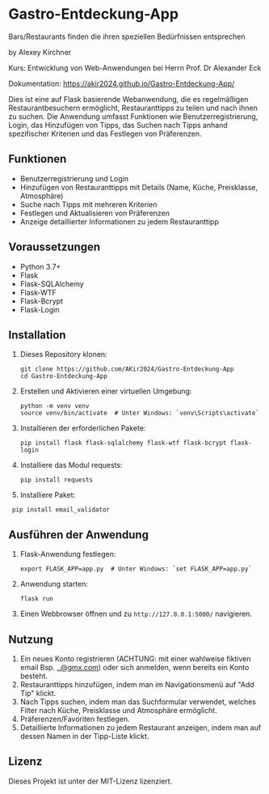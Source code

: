 # Gastro-Entdeckung-App
Bars/Restaurants finden die ihren speziellen Bedürfnissen entsprechen

by Alexey Kirchner 

Kurs: Entwicklung von Web-Anwendungen bei Herrn Prof. Dr Alexander Eck

Dokumentation: https://akir2024.github.io/Gastro-Entdeckung-App/

Dies ist eine auf Flask basierende Webanwendung, die es regelmäßigen Restaurantbesuchern ermöglicht, Restauranttipps zu teilen und nach ihnen zu suchen. Die Anwendung umfasst Funktionen wie Benutzerregistrierung, Login, das Hinzufügen von Tipps, das Suchen nach Tipps anhand spezifischer Kriterien und das Festlegen von Präferenzen.

## Funktionen

- Benutzerregistrierung und Login
- Hinzufügen von Restauranttipps mit Details (Name, Küche, Preisklasse, Atmosphäre)
- Suche nach Tipps mit mehreren Kriterien
- Festlegen und Aktualisieren von Präferenzen 
- Anzeige detaillierter Informationen zu jedem Restauranttipp

## Voraussetzungen

- Python 3.7+
- Flask
- Flask-SQLAlchemy
- Flask-WTF
- Flask-Bcrypt
- Flask-Login

## Installation

1. Dieses Repository klonen:
   ```
   git clone https://github.com/AKir2024/Gastro-Entdeckung-App
   cd Gastro-Entdeckung-App

   ```

2. Erstellen und Aktivieren einer virtuellen Umgebung:
   ```
   python -m venv venv
   source venv/bin/activate  # Unter Windows: `venv\Scripts\activate`
   ```

3. Installieren der erforderlichen Pakete:
   ```
   pip install flask flask-sqlalchemy flask-wtf flask-bcrypt flask-login
   ```
4. Installiere das Modul requests:
   ```
   pip install requests
   ```
5. Installiere Paket:
  ```
   pip install email_validator
   ```
   
## Ausführen der Anwendung

1. Flask-Anwendung festlegen:
   ```
   export FLASK_APP=app.py  # Unter Windows: `set FLASK_APP=app.py`
   ```

2. Anwendung starten:
   ```
   flask run
   ```

3. Einen Webbrowser öffnen und zu `http://127.0.0.1:5000/` navigieren.

## Nutzung

1. Ein neues Konto registrieren (ACHTUNG: mit einer wahlweise fiktiven email Bsp. ..@gmx.com) oder sich anmelden, wenn bereits ein Konto besteht.
2. Restauranttipps hinzufügen, indem man im Navigationsmenü auf "Add Tip" klickt.
3. Nach Tipps suchen, indem man das Suchformular verwendet, welches Filter nach Küche, Preisklasse und Atmosphäre ermöglicht.
4. Präferenzen/Favoriten festlegen.
5. Detaillierte Informationen zu jedem Restaurant anzeigen, indem man auf dessen Namen in der Tipp-Liste klickt.

## Lizenz

Dieses Projekt ist unter der MIT-Lizenz lizenziert.
